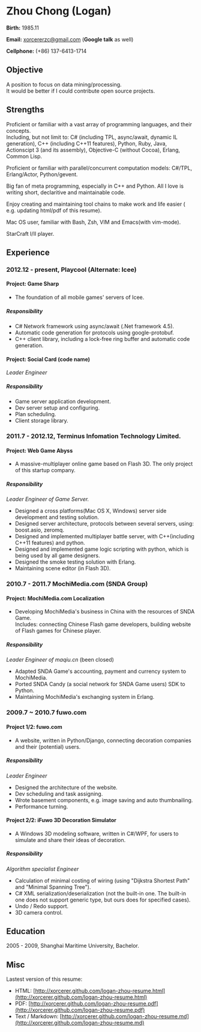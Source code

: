 Zhou Chong (Logan)
===================

**Birth:** 1985.11

**Email:** xorcererzc@gmail.com (**Google talk** as well)

**Cellphone:** (+86) 137-6413-1714



Objective
-----------------------
A position to focus on data mining/processing.   
It would be better if I could contribute open source projects.



Strengths
----------------------
Proficient or familiar with a vast array of programming languages, and
their concepts.    
Including, but not limit to: C# (including TPL, async/await, dynamic IL generation), C++ (including C++11 features), Python, Ruby, Java, Actionscipt 3 (and its assembly), Objective-C (without Cocoa), Erlang, Common Lisp.

Proficient or familiar with parallel/concurrent computation models: C#/TPL, Erlang/Actor, Python/gevent.

Big fan of meta programming, especially in C++ and Python. All I love is writing short, declaritive and maintainable code.

Enjoy creating and maintaining tool chains to make work and life
easier ( e.g. updating html/pdf of this resume).

Mac OS user, familiar with Bash, Zsh, VIM and Emacs(with vim-mode).

StarCraft I/II player.



Experience
---------------------
### 2012.12 - present, Playcool (Alternate: Icee) ###

#### Project: Game Sharp ####

- The foundation of all mobile games' servers of Icee.

##### Responsibility #####

* C# Network framework using async/await (.Net framework 4.5).
* Automatic code generation for protocols using google-protobuf.
* C++ client library, including a lock-free ring buffer and automatic code generation.

#### Project: Social Card (code name) ####

*Leader Engineer*

##### Responsibility #####

* Game server application development.
* Dev server setup and configuring.
* Plan scheduling.
* Client storage library.


### 2011.7 - 2012.12, Terminus Infomation Technology Limited. ###

#### Project: Web Game Abyss ####

- A massive-multiplayer online
game based on Flash 3D. The only project of this startup company.

##### Responsibility #####

*Leader Engineer of Game Server.*

* Designed a cross platforms(Mac OS X, Windows) server side development
 and testing solution.
* Designed server architecture, protocols between several servers,
using: boost.asio, zeromq.
* Designed and implemented multiplayer battle server, with C++(including
C++11 features) and python.
* Designed and implemented game logic scripting with python, which is being
used by all game designers.
* Designed the smoke testing solution with Erlang.
* Maintaining scene editor (in Flash 3D).


### 2010.7 - 2011.7 MochiMedia.com (SNDA Group) ###

#### Project: MochiMedia.com Localization ####

- Developing MochiMedia's business in China with the resources of SNDA
Game.    
Includes: connecting Chinese Flash game developers,  building website
of Flash games for Chinese player.

##### Responsibility #####

*Leader Engineer of maqiu.cn* (been closed)

* Adapted SNDA Game's accounting, payment and currency system to MochiMedia.
* Ported SNDA Candy (a social network for SNDA Game users) SDK to Python.
* Maintaining MochiMedia's exchanging system in Erlang.


### 2009.7 ~ 2010.7 fuwo.com ###

#### Project 1/2:  fuwo.com ####

- A website, written in Python/Django, connecting decoration companies and their (potential)
users.

##### Responsibility #####

*Leader Engineer*

* Designed the architecture of the website.
* Dev scheduling and task assigning.
* Wrote basement components, e.g. image saving and auto thumbnailing.
* Performance turning.


#### Project 2/2: iFuwo 3D Decoration Simulator ####

- A Windows 3D modeling software, written in C#/WPF, for users to
simulate and share their ideas of decoration.

##### Responsibility #####

*Algorithm specialist Engineer*

* Calculation of minimal costing of wiring (using "Dijkstra Shortest
  Path" and "Minimal Spanning Tree").
* C# XML serialization/deserialization (not the built-in one. The
built-in one does not support generic type, but ours does for
specified cases).
* Undo / Redo support.
* 3D camera control.



Education
----------------
2005 - 2009, Shanghai Maritime University, Bachelor.


Misc
----------------
Lastest version of this resume:

+ HTML: [http://xorcerer.github.com/logan-zhou-resume.html](http://xorcerer.github.com/logan-zhou-resume.html)
+ PDF: [http://xorcerer.github.com/logan-zhou-resume.pdf](http://xorcerer.github.com/logan-zhou-resume.pdf)
+ Text / Markdown: [http://xorcerer.github.com/logan-zhou-resume.md](http://xorcerer.github.com/logan-zhou-resume.md)

